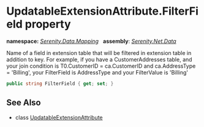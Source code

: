# UpdatableExtensionAttribute.FilterField property
**namespace:** *[Serenity.Data.Mapping](../../README.md#serenity.data.mapping-namespace)*   **assembly**: *[Serenity.Net.Data](../../README.md)*

Name of a field in extension table that will be filtered in extension table in addition to key. For example, if you have a CustomerAddresses table, and your join condition is T0.CustomerID = ca.CustomerID and ca.AddressType = 'Billing', your FilterField is AddressType and your FilterValue is 'Billing'

```csharp
public string FilterField { get; set; }
```

## See Also

* class [UpdatableExtensionAttribute](../UpdatableExtensionAttribute.md)